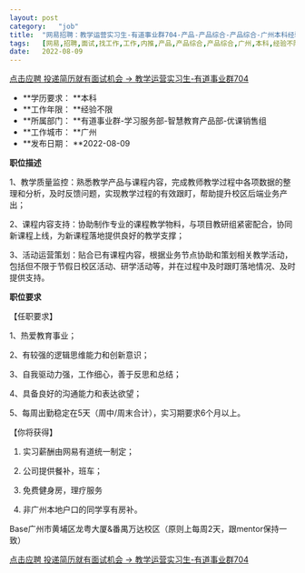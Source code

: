 ```yaml
---
layout:	post
category:	"job"
title:	"网易招聘：教学运营实习生-有道事业群704-产品-产品综合-产品综合-广州本科经验不限"
tags:	[网易,招聘,面试,找工作,工作,内推,产品,产品综合,产品综合,广州,本科,经验不限]
date:	2022-08-09
---
```


[点击应聘 投递简历就有面试机会 ->  教学运营实习生-有道事业群704](http://mobile.bole.netease.com/bole/boleDetail?id=42217&employeeId=346f03c3cda5f04c&key=all)



- **学历要求： **本科
- **工作年限： **经验不限
- **所属部门： **有道事业群-学习服务部-智慧教育产品部-优课销售组
- **工作城市： **广州
- **发布日期： **2022-08-09



**职位描述**

1、教学质量监控：熟悉教学产品与课程内容，完成教师教学过程中各项数据的整理和分析，及时反馈问题，实现教学过程的有效跟盯，帮助提升校区后端业务产出；

2、课程内容支持：协助制作专业的课程教学物料，与项目教研组紧密配合，协同新课程上线，为新课程落地提供良好的教学支撑；

3、活动运营策划：贴合已有课程内容，根据业务节点协助和策划相关教学活动，包括但不限于节假日校区活动、研学活动等，并在过程中及时跟盯落地情况、及时提供支持。



**职位要求**

【任职要求】

1、热爱教育事业；

2、有较强的逻辑思维能力和创新意识；

3、自我驱动力强，工作细心，善于反思和总结；

4、具备良好的沟通能力和表达欲望；

5、每周出勤稳定在5天（周中/周末合计），实习期要求6个月以上。

【你将获得】

1. 实习薪酬由网易有道统一制定；

2. 公司提供餐补，班车；

3. 免费健身房，理疗服务

4. 非广州本地户口的同学享有房补。

 Base广州市黄埔区龙粤大厦&amp;番禺万达校区（原则上每周2天，跟mentor保持一致）



[点击应聘 投递简历就有面试机会 ->  教学运营实习生-有道事业群704](http://mobile.bole.netease.com/bole/boleDetail?id=42217&employeeId=346f03c3cda5f04c&key=all)